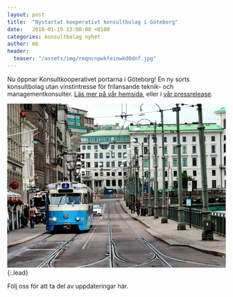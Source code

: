 ```yaml
---
layout: post
title:  "Nystartat kooperativt konsultbolag i Göteborg"
date:   2018-01-15 13:00:00 +0100
categories: konsultbolag nyhet
author: mb
header:
  teaser: "/assets/img/reqncnpwkfeinwkd0dnf.jpg"
---
```

Nu öppnar Konsultkooperativet portarna i Göteborg! En ny sorts konsultbolag utan vinstintresse för frilansande teknik- och managementkonsulter. [Läs mer på vår hemsida](https://konsult.coop), eller i [vår pressrelease](https://www.mynewsdesk.com/se/konsultkooperativet/pressreleases/nytt-kooperativt-konsultbolag-etablerar-sig-i-goeteborg-2374436).

![Full-width image](/assets/img/reqncnpwkfeinwkd0dnf.jpg){:.lead}

Följ oss för att ta del av uppdateringar här.

